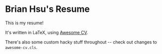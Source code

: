 # Brian Hsu's Resume

This is my resume!

It's written in LaTeX, using [Awesome CV](https://github.com/posquit0/Awesome-CV).

There's also some custom hacky stuff throughout -- check out changes to `awesome-cv.cls`.

